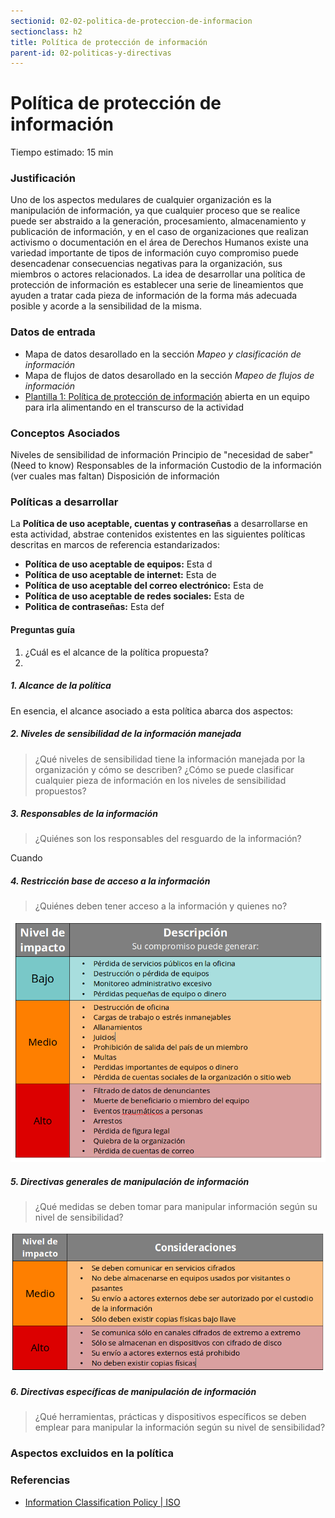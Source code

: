 ```yaml
---
sectionid: 02-02-politica-de-proteccion-de-informacion
sectionclass: h2
title: Política de protección de información
parent-id: 02-politicas-y-directivas
---
```

# Política de protección de información
Tiempo estimado: 15 min

### Justificación
Uno de los aspectos medulares de cualquier organización es la manipulación de información, ya que cualquier proceso que se realice puede ser abstraido a la generación, procesamiento, almacenamiento y publicación de información, y en el caso de organizaciones que realizan activismo o documentación en el área de Derechos Humanos existe una variedad importante de tipos de información cuyo compromiso puede desencadenar consecuencias negativas para la organización, sus miembros o actores relacionados. La idea de desarrollar una política de protección de información es establecer una serie de lineamientos que ayuden a tratar cada pieza de información de la forma más adecuada posible y acorde a la sensibilidad de la misma.

### Datos de entrada
* Mapa de datos desarollado en la sección *Mapeo y clasificación de información*
* Mapa de flujos de datos desarollado en la sección *Mapeo de flujos de información*
* [Plantilla 1: Política de protección de información](https://sdamanual.org/es/plantillas/p1) abierta en un equipo para irla alimentando en el transcurso de la actividad

### Conceptos Asociados
Niveles de sensibilidad de información
Principio de "necesidad de saber" (Need to know)
Responsables de la información
  Custodio de la información (ver cuales mas faltan)
Disposición de información

### Políticas a desarrollar
La **Política de uso aceptable, cuentas y contraseñas** a desarrollarse en esta actividad, abstrae contenidos existentes en las siguientes políticas descritas en marcos de referencia estandarizados:
* **Política de uso aceptable de equipos:** Esta d
* **Política de uso aceptable de internet:** Esta de
* **Política de uso aceptable del correo electrónico:** Esta de
* **Política de uso aceptable de redes sociales:** Esta de
* **Politica de contraseñas:** Esta def

#### Preguntas guía
1. ¿Cuál es el alcance de la política propuesta?
2.


##### 1. Alcance de la política
En esencia, el alcance asociado a esta política abarca dos aspectos:


##### 2. Niveles de sensibilidad de la información manejada
> ¿Qué niveles de sensibilidad tiene la información manejada por la organización y cómo se describen?
> ¿Cómo se puede clasificar cualquier pieza de información en los niveles de sensibilidad propuestos?


##### 3. Responsables de la información
> ¿Quiénes son los responsables del resguardo de la información?

Cuando

##### 4. Restricción base de acceso a la información
> ¿Quiénes deben tener acceso a la información y quienes no?


  ![Grafico](../img/0202/0202-02.png)

##### 5. Directivas generales de manipulación de información
> ¿Qué medidas se deben tomar para manipular información según su nivel de sensibilidad?



  ![Grafico](../img/0202/0202-03.png)

##### 6. Directivas específicas de manipulación de información
> ¿Qué herramientas, prácticas y dispositivos específicos se deben emplear para manipular la información según su nivel de sensibilidad?




### Aspectos excluidos en la política


### Referencias
* [Information Classification Policy | ISO](http://www.iso27001security.com/ISO27k_Model_policy_on_information_classification.pdf)
